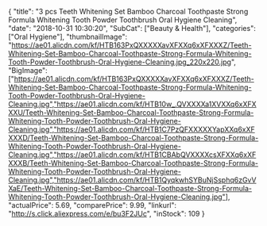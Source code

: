 {
	"title": "3 pcs Teeth Whitening Set Bamboo Charcoal Toothpaste Strong Formula Whitening Tooth Powder Toothbrush Oral Hygiene Cleaning",
	"date": "2018-10-31 10:30:20",
	"SubCat": ["Beauty & Health"],
	"categories": ["Oral Hygiene"],
	"thumbnailImage": "https://ae01.alicdn.com/kf/HTB163PxQXXXXXavXFXXq6xXFXXXZ/Teeth-Whitening-Set-Bamboo-Charcoal-Toothpaste-Strong-Formula-Whitening-Tooth-Powder-Toothbrush-Oral-Hygiene-Cleaning.jpg_220x220.jpg",
	"BigImage": ["https://ae01.alicdn.com/kf/HTB163PxQXXXXXavXFXXq6xXFXXXZ/Teeth-Whitening-Set-Bamboo-Charcoal-Toothpaste-Strong-Formula-Whitening-Tooth-Powder-Toothbrush-Oral-Hygiene-Cleaning.jpg","https://ae01.alicdn.com/kf/HTB10w_.QVXXXXa1XVXXq6xXFXXXU/Teeth-Whitening-Set-Bamboo-Charcoal-Toothpaste-Strong-Formula-Whitening-Tooth-Powder-Toothbrush-Oral-Hygiene-Cleaning.jpg","https://ae01.alicdn.com/kf/HTB1C7PzQFXXXXXYapXXq6xXFXXXD/Teeth-Whitening-Set-Bamboo-Charcoal-Toothpaste-Strong-Formula-Whitening-Tooth-Powder-Toothbrush-Oral-Hygiene-Cleaning.jpg","https://ae01.alicdn.com/kf/HTB1CBAbQVXXXXcsXFXXq6xXFXXXB/Teeth-Whitening-Set-Bamboo-Charcoal-Toothpaste-Strong-Formula-Whitening-Tooth-Powder-Toothbrush-Oral-Hygiene-Cleaning.jpg","https://ae01.alicdn.com/kf/HTB1QyqkwhSYBuNjSsphq6zGvVXaE/Teeth-Whitening-Set-Bamboo-Charcoal-Toothpaste-Strong-Formula-Whitening-Tooth-Powder-Toothbrush-Oral-Hygiene-Cleaning.jpg"],
	"actualPrice": 5.69,
	"comparePrice": 9.99,
	"linkurl": "http://s.click.aliexpress.com/e/bu3F2JUc",
	"inStock": 109
}
